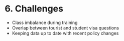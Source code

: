 # 6. Challenges

- Class imbalance during training
- Overlap between tourist and student visa questions
- Keeping data up to date with recent policy changes